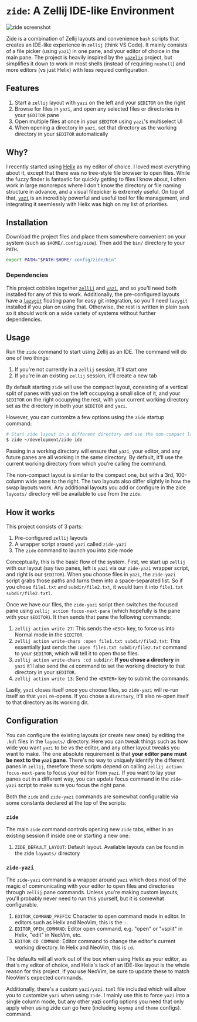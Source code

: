 # `zide`: A Zellij IDE-like Environment

![zide screenshot](https://github.com/user-attachments/assets/6b26f0af-1a3e-486a-a395-e6f4cc6c355b)

Zide is a combination of Zellij layouts and convenience `bash` scripts that creates an IDE-like experience in `zellij` (think VS Code). It mainly consists of a file picker (using `yazi`) in one pane, and your editor of choice in the main pane. The project is heavily inspired by the [`yazelix`](https://github.com/luccahuguet/yazelix) project, but simplifies it down to work in most shells (instead of requiring `nushell`) and more editors (vs just Helix) with less requied configuration.

## Features

1. Start a `zellij` layout with `yazi` on the left and your `$EDITOR` on the right
2. Browse for files in `yazi`, and open any selected files or directories in your `$EDITOR` pane
3. Open multiple files at once in your `$EDITOR` using `yazi`'s multiselect UI
4. When opening a directory in `yazi`, set that directory as the working directory in your `$EDITOR` automatically 

## Why?

I recently started using [Helix](https://helix-editor.com) as my editor of choice. I loved most everything about it, except that there was no tree-style file browser to open files. While the fuzzy finder is fantastic for quickly getting to files I know about, I often work in large monorepos where I don't know the directory or file naming structure in advance, and a visual filepicker is extremely useful. On top of that, [`yazi`](https://yazi-rs.github.io) is an incredibly powerful and useful tool for file management, and integrating it seemlessly with Helix was high on my list of priorities.

## Installation

Download the project files and place them somewhere convenient on your system (such as `$HOME/.config/zide`). Then add the `bin/` directory to your `PATH`.

```sh
export PATH="$PATH:$HOME/.config/zide/bin"
```

### Dependencies

This project cobbles together [`zellij`](https://zellij.dev) and [`yazi`](https://yazi-rs.github.io), and so you'll need both installed for any of this to work. Additionally, the pre-configured layouts have a [`lazygit`](https://github.com/jesseduffield/lazygit) floating pane for easy git integration, so you'll need `lazygit` installed if you plan on using that. Otherwise, the rest is written in plain `bash` so it should work on a wide variety of systems without further dependencies.

## Usage

Run the `zide` command to start using Zellij as an IDE. The command will do one of two things:
1. If you're not currently in a `zellij` session, it'll start one
2. If you're in an existing `zellij` session, it'll create a new tab

By default starting `zide` will use the compact layout, consisting of a vertical split of panes with yazi on the left occupying a small slice of it, and your `$EDITOR` on the right occupying the rest, with your current working directory set as the directory in both your `$EDITOR` and `yazi`.

However, you can customize a few options using the `zide` startup command:

```sh
# Start zide layout in a different directory and use the non-compact layout
$ zide ~/development/zide ide
```

Passing in a working directory will ensure that `yazi`, your editor, and any future panes are all working in the same directory. By default, it'll use the current working directory from which you're calling the command.

The non-compact layout is similar to the compact one, but with a 3rd, 100-column wide pane to the right. The two layouts also differ slightly in how the swap layouts work. Any additional layouts you add or configure in the zide `layouts/` directory will be available to use from the `zide`.

## How it works

This project consists of 3 parts:
1. Pre-configured `zellij` layouts
2. A wrapper script around `yazi` called `zide-yazi`
3. The `zide` command to launch you into zide mode

Conceptually, this is the basic flow of the system. First, we start up `zellij` with our layout (say two panes, left is `yazi` via our `zide-yazi` wrapper script, and right is our `$EDITOR`). When you choose files in `yazi`, the `zide-yazi` script grabs those paths and turns them into a space-separated list. So if you chose `file1.txt` and `subdir/file2.txt`, it would turn it into `file1.txt subdir/file2.txtl`.

Once we have our files, the `zide-yazi` script then switches the focused pane using `zellij action focus-next-pane` (which hopefully is the pane with your `$EDITOR`). It then sends that pane the following commands:
1. `zellij action write 27`: This sends the `<ESC>` key, to force us into Normal mode in the `$EDITOR`.
2. `zellij action write-chars :open file1.txt subdir/file2.txt`: This essentially just sends the `:open file1.txt subdir/file2.txt` command to your `$EDITOR`, which will tell it to open those files.
3. `zellij action write-chars :cd subdir/`: **If you chose a directory** in `yazi` it'll also send the `cd` command to set the working directory to that directory in your `$EDITOR`.
4. `zellij action write 13`: Send the `<ENTER>` key to submit the commands.

Lastly, `yazi` closes itself once you choose files, so `zide-yazi` will re-run itself so that `yazi` re-opens. If you chose a `directory`, it'll also re-open itself to that directory as its working dir.

## Configuration

You can configure the existing layouts (or create new ones) by editing the `.kdl` files in the `layouts/` directory. Here you can tweak things such as how wide you want `yazi` to be vs the editor, and any other layout tweaks you want to make. The one absolute requirement is that **your editor pane must be next to the `yazi` pane**. There's no way to uniquely identify the different panes in `zellij`, therefore these scripts depend on calling `zellij action focus-next-pane` to focus your editor from `yazi`. If you want to lay your panes out in a different way, you can update focus command in the `zide-yazi` script to make sure you focus the right pane.

Both the `zide` and `zide-yazi` commands are somewhat configurable via some constants declared at the top of the scripts:

### `zide`
The main `zide` command controls opening new `zide` tabs, either in an existing session if inside one or starting a new one.

1. `ZIDE_DEFAULT_LAYOUT`: Default layout. Available layouts can be found in the zide `layouts/` directory

### `zide-yazi`
The `zide-yazi` command is a wrapper around `yazi` which does most of the magic of communicating with your editor to open files and directories through `zellij` pane commands. Unless you're making custom layouts, you'll probably never need to run this yourself, but it is somewhat configurable.

1. `EDITOR_COMMAND_PREFIX`: Character to open command mode in editor. In editors such as Helix and NeoVim, this is the `:`.
2. `EDITOR_OPEN_COMMAND`: Editor open command, e.g. "open" or "vsplit" in Helix, "edit" in NeoVim, etc.
3. `EDITOR_CD_COMMAND`: Editor command to change the editor's current working directory. In Helix and NeoVim, this is `cd`.

The defaults will all work out of the box when using Helix as your editor, as that's my editor of choice, and Helix's lack of an IDE-like layout is the whole reason for this project. If you use NeoVim, be sure to update these to match NeoVim's expected commands.

Additionally, there's a custom `yazi/yazi.toml` file included which will allow you to customize `yazi` when using `zide`. I mainly use this to force `yazi` into a single column mode, but any other yazi config options you need that only apply when using zide can go here (including `keymap` and `theme` configs).
command.

